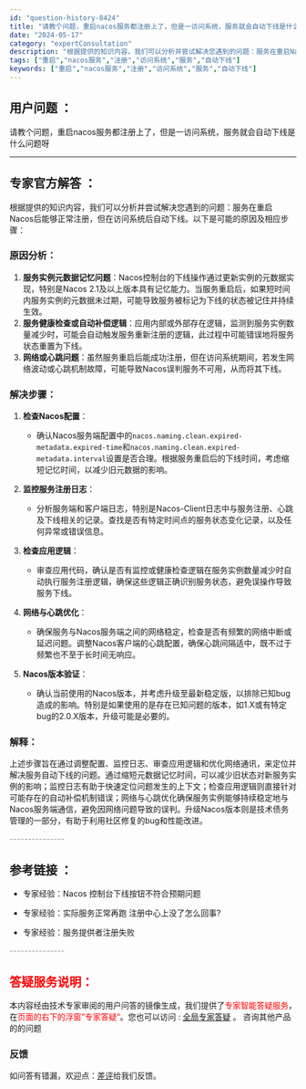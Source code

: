 ```yaml
---
id: "question-history-8424"
title: "请教个问题，重启nacos服务都注册上了，但是一访问系统，服务就会自动下线是什么问题呀"
date: "2024-05-17"
category: "expertConsultation"
description: "根据提供的知识内容，我们可以分析并尝试解决您遇到的问题：服务在重启Nacos后能够正常注册，但在访问系统后自动下线。以下是可能的原因及相应步骤：### 原因分析：1. **服务实例元数据记忆问题**：Nacos控制台的下线操作通过更新实例的元数据实现，特别是Nacos 2.1及以上版本具有记忆能力。"
tags: ["重启","nacos服务","注册","访问系统","服务","自动下线"]
keywords: ["重启","nacos服务","注册","访问系统","服务","自动下线"]
---
```


## 用户问题 ： 
 请教个问题，重启nacos服务都注册上了，但是一访问系统，服务就会自动下线是什么问题呀  

---------------
## 专家官方解答 ：

根据提供的知识内容，我们可以分析并尝试解决您遇到的问题：服务在重启Nacos后能够正常注册，但在访问系统后自动下线。以下是可能的原因及相应步骤：

### 原因分析：
1. **服务实例元数据记忆问题**：Nacos控制台的下线操作通过更新实例的元数据实现，特别是Nacos 2.1及以上版本具有记忆能力。当服务重启后，如果短时间内服务实例的元数据未过期，可能导致服务被标记为下线的状态被记住并持续生效。
2. **服务健康检查或自动补偿逻辑**：应用内部或外部存在逻辑，监测到服务实例数量减少时，可能会自动触发服务重新注册的逻辑，此过程中可能错误地将服务状态重置为下线。
3. **网络或心跳问题**：虽然服务重启后能成功注册，但在访问系统期间，若发生网络波动或心跳机制故障，可能导致Nacos误判服务不可用，从而将其下线。

### 解决步骤：
1. **检查Nacos配置**：
    - 确认Nacos服务端配置中的`nacos.naming.clean.expired-metadata.expired-time`和`nacos.naming.clean.expired-metadata.interval`设置是否合理。根据服务重启后的下线时间，考虑缩短记忆时间，以减少旧元数据的影响。
   
2. **监控服务注册日志**：
    - 分析服务端和客户端日志，特别是Nacos-Client日志中与服务注册、心跳及下线相关的记录。查找是否有特定时间点的服务状态变化记录，以及任何异常或错误信息。
   
3. **检查应用逻辑**：
    - 审查应用代码，确认是否有监控或健康检查逻辑在服务实例数量减少时自动执行服务注册逻辑，确保这些逻辑正确识别服务状态，避免误操作导致服务下线。
    
4. **网络与心跳优化**：
    - 确保服务与Nacos服务端之间的网络稳定，检查是否有频繁的网络中断或延迟问题。调整Nacos客户端的心跳配置，确保心跳间隔适中，既不过于频繁也不至于长时间无响应。

5. **Nacos版本验证**：
    - 确认当前使用的Nacos版本，并考虑升级至最新稳定版，以排除已知bug造成的影响。特别是如果使用的是存在已知问题的版本，如1.X或有特定bug的2.0.X版本，升级可能是必要的。

### 解释：
上述步骤旨在通过调整配置、监控日志、审查应用逻辑和优化网络通讯，来定位并解决服务自动下线的问题。通过缩短元数据记忆时间，可以减少旧状态对新服务实例的影响；监控日志有助于快速定位问题发生的上下文；检查应用逻辑则直接针对可能存在的自动补偿机制错误；网络与心跳优化确保服务实例能够持续稳定地与Nacos服务端通信，避免因网络问题导致的误判。升级Nacos版本则是技术债务管理的一部分，有助于利用社区修复的bug和性能改进。


<font color="#949494">---------------</font> 


## 参考链接 ：

* 专家经验：Nacos 控制台下线按钮不符合预期问题 
 
 * 专家经验：实际服务正常再跑 注册中心上没了怎么回事? 
 
 * 专家经验：服务提供者注册失败 


 <font color="#949494">---------------</font> 
 


## <font color="#FF0000">答疑服务说明：</font> 

本内容经由技术专家审阅的用户问答的镜像生成，我们提供了<font color="#FF0000">专家智能答疑服务</font>，在<font color="#FF0000">页面的右下的浮窗”专家答疑“</font>。您也可以访问 : [全局专家答疑](https://answer.opensource.alibaba.com/docs/intro) 。 咨询其他产品的的问题

### 反馈
如问答有错漏，欢迎点：[差评](https://ai.nacos.io/user/feedbackByEnhancerGradePOJOID?enhancerGradePOJOId=13645)给我们反馈。
